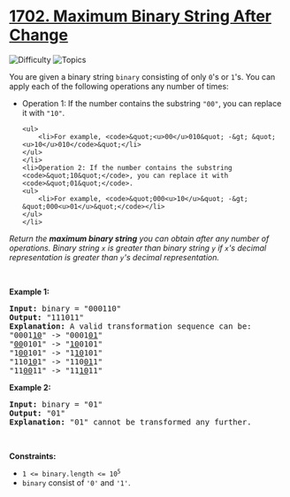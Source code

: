 # [1702. Maximum Binary String After Change](https://leetcode.com/problems/maximum-binary-string-after-change)

![Difficulty](https://img.shields.io/badge/Difficulty-Medium-blue.svg) ![Topics](https://img.shields.io/badge/Topics-String,%20Greedy-orange.svg)
<br/>

<p>You are given a binary string <code>binary</code> consisting of only <code>0</code>&#39;s or <code>1</code>&#39;s. You can apply each of the following operations any number of times:</p>

<ul>
	<li>Operation 1: If the number contains the substring <code>&quot;00&quot;</code>, you can replace it with <code>&quot;10&quot;</code>.

	<ul>
		<li>For example, <code>&quot;<u>00</u>010&quot; -&gt; &quot;<u>10</u>010</code>&quot;</li>
	</ul>
	</li>
	<li>Operation 2: If the number contains the substring <code>&quot;10&quot;</code>, you can replace it with <code>&quot;01&quot;</code>.
	<ul>
		<li>For example, <code>&quot;000<u>10</u>&quot; -&gt; &quot;000<u>01</u>&quot;</code></li>
	</ul>
	</li>
</ul>

<p><em>Return the <strong>maximum binary string</strong> you can obtain after any number of operations. Binary string <code>x</code> is greater than binary string <code>y</code> if <code>x</code>&#39;s decimal representation is greater than <code>y</code>&#39;s decimal representation.</em></p>

<p>&nbsp;</p>
<p><strong class="example">Example 1:</strong></p>

<pre>
<strong>Input:</strong> binary = &quot;000110&quot;
<strong>Output:</strong> &quot;111011&quot;
<strong>Explanation:</strong> A valid transformation sequence can be:
&quot;0001<u>10</u>&quot; -&gt; &quot;0001<u>01</u>&quot; 
&quot;<u>00</u>0101&quot; -&gt; &quot;<u>10</u>0101&quot; 
&quot;1<u>00</u>101&quot; -&gt; &quot;1<u>10</u>101&quot; 
&quot;110<u>10</u>1&quot; -&gt; &quot;110<u>01</u>1&quot; 
&quot;11<u>00</u>11&quot; -&gt; &quot;11<u>10</u>11&quot;
</pre>

<p><strong class="example">Example 2:</strong></p>

<pre>
<strong>Input:</strong> binary = &quot;01&quot;
<strong>Output:</strong> &quot;01&quot;
<strong>Explanation:</strong>&nbsp;&quot;01&quot; cannot be transformed any further.
</pre>

<p>&nbsp;</p>
<p><strong>Constraints:</strong></p>

<ul>
	<li><code>1 &lt;= binary.length &lt;= 10<sup>5</sup></code></li>
	<li><code>binary</code> consist of <code>&#39;0&#39;</code> and <code>&#39;1&#39;</code>.</li>
</ul>

